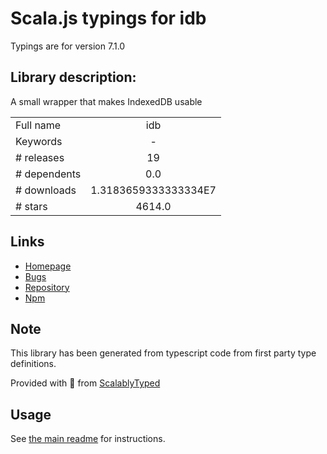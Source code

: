 
# Scala.js typings for idb

Typings are for version 7.1.0

## Library description:
A small wrapper that makes IndexedDB usable

|                    |                 |
| ------------------ | :-------------: |
| Full name          | idb |
| Keywords           | - |
| # releases         | 19 |
| # dependents       | 0.0 |
| # downloads        | 1.3183659333333334E7 |
| # stars            | 4614.0 |

## Links
- [Homepage](https://github.com/jakearchibald/idb#readme)
- [Bugs](https://github.com/jakearchibald/idb/issues)
- [Repository](https://github.com/jakearchibald/idb)
- [Npm](https://www.npmjs.com/package/idb)
    


## Note
This library has been generated from typescript code from first party type definitions.

Provided with :purple_heart: from [ScalablyTyped](https://github.com/oyvindberg/ScalablyTyped)

## Usage
See [the main readme](../../readme.md) for instructions.


